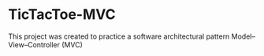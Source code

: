 # TicTacToe-MVC
This project was created to practice a software architectural pattern Model–View–Controller (MVC)
